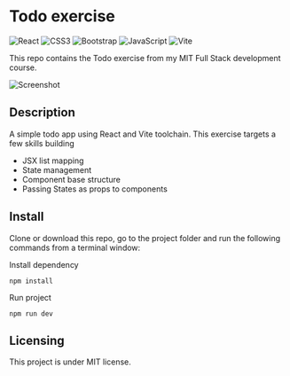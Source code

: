 # Todo exercise

![React](https://img.shields.io/badge/react-%2320232a.svg?style=for-the-badge&logo=react&logoColor=%2361DAFB) ![CSS3](https://img.shields.io/badge/css3-%231572B6.svg?style=for-the-badge&logo=css3&logoColor=white) ![Bootstrap](https://img.shields.io/badge/bootstrap-%23563D7C.svg?style=for-the-badge&logo=bootstrap&logoColor=white) ![JavaScript](https://img.shields.io/badge/javascript-%23323330.svg?style=for-the-badge&logo=javascript&logoColor=%23F7DF1E) ![Vite](https://img.shields.io/badge/vite-%23646CFF.svg?style=for-the-badge&logo=vite&logoColor=white)

This repo contains the Todo exercise from my MIT Full Stack development course.

![Screenshot](https://github.com/Mike-Veilleux/Todos/tree/main/src/assets/ReactTodoExercise.png?raw=true "Screenshot")

## Description

A simple todo app using React and Vite toolchain. This exercise targets a few skills building

- JSX list mapping
- State management
- Component base structure
- Passing States as props to components

## Install

Clone or download this repo, go to the project folder and run the following commands from a terminal window:

Install dependency

```
npm install
```

Run project

```
npm run dev
```

## Licensing

This project is under MIT license.
